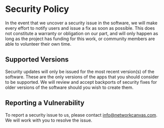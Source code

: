 # Security Policy

In the event that we uncover a security issue in the software, we will make every effort to notify users and issue a fix as soon as possible. This does not constitute a warranty or obligation on our part, and will only happen as long as the project has funding for this work, or community members are able to volunteer their own time.

## Supported Versions

Security updates will only be issued for the most recent version(s) of the software. These are the only versions of the apps that you should consider to be supported. We will review and accept backports of security fixes for older versions of the software should you wish to create them.

## Reporting a Vulnerability

To report a security issue to us, please contact info@networkcanvas.com. We will work with you to resolve the issue.
